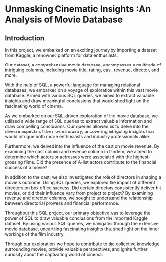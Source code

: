 # Unmasking Cinematic Insights :An Analysis of Movie Database

## Introduction
In this project, we embarked on an exciting journey by importing a dataset from Kaggle, a renowned platform for data enthusiasts.

Our dataset, a comprehensive movie database, encompasses a multitude of intriguing columns, including movie title, rating, cast, revenue, director, and more.

With the help of SQL, a powerful language for managing relational databases, we embarked on a voyage of exploration within this vast movie database. Armed with various SQL queries, we aimed to extract valuable insights and draw meaningful conclusions that would shed light on the fascinating world of cinema.

As we embarked on our SQL-driven exploration of the movie database, we utilized a wide range of SQL queries to extract valuable information and draw compelling conclusions. Our queries allowed us to delve into the diverse aspects of the movie industry, uncovering intriguing insights that would intrigue both movie enthusiasts and industry professionals alike.

Furthermore, we delved into the influence of the cast on movie revenue. By examining the cast column and revenue column in tandem, we aimed to determine which actors or actresses were associated with the highest-grossing films. Did the presence of A-list actors contribute to the financial success of a movie?

In addition to the cast, we also investigated the role of directors in shaping a movie's outcome. Using SQL queries, we explored the impact of different directors on box office success. Did certain directors consistently deliver hit movies, or did their influence vary from project to project? By examining revenue 
and director columns, we sought to understand the relationship between directorial prowess and financial performance.

Throughout this SQL project, our primary objective was to leverage the power of SQL to draw valuable conclusions from the imported Kaggle dataset. By using various SQL queries, we navigated through the extensive movie database, unearthing 
fascinating insights that shed light on the inner workings of the film industry. 

Through our exploration, we hope to contribute to the collective knowledge surrounding movies, provide valuable perspectives,
and ignite further curiosity about the captivating world of cinema.
